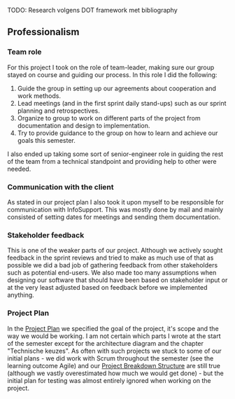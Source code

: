 TODO: Research volgens DOT framework met bibliography

## Professionalism

### Team role
For this project I took on the role of team-leader, making sure our group stayed on course and guiding our process. In this role I did the following:
1. Guide the group in setting up our agreements about cooperation and work methods.
2. Lead meetings (and in the first sprint daily stand-ups) such as our sprint planning and retrospectives.
3. Organize to group to work on different parts of the project from documentation and design to implementation.
4. Try to provide guidance to the group on how to learn and achieve our goals this semester.

I also ended up taking some sort of senior-engineer role in guiding the rest of the team from a technical standpoint and providing help to other were needed.

### Communication with the client
As stated in our project plan I also took it upon myself to be responsible for communication with InfoSupport. This was mostly done by mail and mainly consisted of setting dates for meetings and sending them documentation.

### Stakeholder feedback
This is one of the weaker parts of our project. Although we actively sought feedback in the sprint reviews and tried to make as much use of that as possible we did a bad job of gathering feedback from other stakeholders such as potential end-users. We also made too many assumptions when designing our software that should have been based on stakeholder input or at the very least adjusted based on feedback before we implemented anything.

### Project Plan
In the [Project Plan](Project_Plan_Foodies.pdf) we specified the goal of the project, it's scope and the way we would be working. I am not certain which parts I wrote at the start of the semester except for the  architecture diagram and the chapter "Technische keuzes". As often with such projects we stuck to some of our initial plans - we did work with Scrum throughout the semester (see the learning outcome Agile) and our [Project Breakdown Structure](..\Requirements-and-Design\Project-Breakdown-Structure\README.md) are still true (although we vastly overestimated how much we would get done) - but the initial plan for testing was almost entirely ignored when working on the project.
